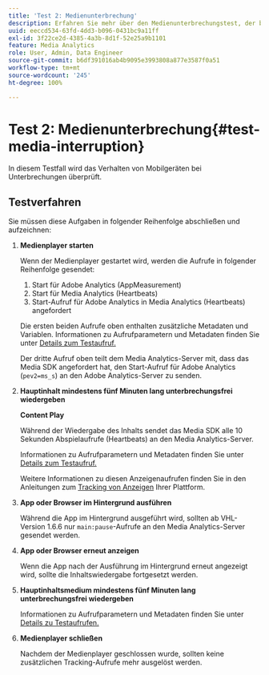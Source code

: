 ```yaml
---
title: 'Test 2: Medienunterbrechung'
description: Erfahren Sie mehr über den Medienunterbrechungstest, der bei der Validierung verwendet wird.
uuid: eeccd534-63fd-4dd3-b096-0431bc9a11ff
exl-id: 3f22ce2d-4385-4a3b-8d1f-52e25a9b1101
feature: Media Analytics
role: User, Admin, Data Engineer
source-git-commit: b6df391016ab4b9095e3993808a877e3587f0a51
workflow-type: tm+mt
source-wordcount: '245'
ht-degree: 100%

---
```


# Test 2: Medienunterbrechung{#test-media-interruption}

In diesem Testfall wird das Verhalten von Mobilgeräten bei Unterbrechungen überprüft.

## Testverfahren

Sie müssen diese Aufgaben in folgender Reihenfolge abschließen und aufzeichnen:

1. **Medienplayer starten**

   Wenn der Medienplayer gestartet wird, werden die Aufrufe in folgender Reihenfolge gesendet:

   1. Start für Adobe Analytics (AppMeasurement)
   1. Start für Media Analytics (Heartbeats)
   1. Start-Aufruf für Adobe Analytics in Media Analytics (Heartbeats) angefordert

   Die ersten beiden Aufrufe oben enthalten zusätzliche Metadaten und Variablen. Informationen zu Aufrufparametern und Metadaten finden Sie unter [Details zum Testaufruf.](/help/sdk-implement/validation/test-call-details.md#start-the-media-player)

   Der dritte Aufruf oben teilt dem Media Analytics-Server mit, dass das Media SDK angefordert hat, den Start-Aufruf für Adobe Analytics (`pev2=ms_s`) an den Adobe Analytics-Server zu senden.

1. **Hauptinhalt mindestens fünf Minuten lang unterbrechungsfrei wiedergeben**

   **Content Play**

   Während der Wiedergabe des Inhalts sendet das Media SDK alle 10 Sekunden Abspielaufrufe (Heartbeats) an den Media Analytics-Server.

   Informationen zu Aufrufparametern und Metadaten finden Sie unter [Details zum Testaufruf.](/help/sdk-implement/validation/test-call-details.md#play-main-content)

   Weitere Informationen zu diesen Anzeigenaufrufen finden Sie in den Anleitungen zum [Tracking von Anzeigen](/help/sdk-implement/track-ads/track-ads-overview.md) Ihrer Plattform.

1. **App oder Browser im Hintergrund ausführen**

   Während die App im Hintergrund ausgeführt wird, sollten ab VHL-Version 1.6.6 nur `main:pause`-Aufrufe an den Media Analytics-Server gesendet werden.

1. **App oder Browser erneut anzeigen**

   Wenn die App nach der Ausführung im Hintergrund erneut angezeigt wird, sollte die Inhaltswiedergabe fortgesetzt werden.

1. **Hauptinhaltsmedium mindestens fünf Minuten lang unterbrechungsfrei wiedergeben**

   Informationen zu Aufrufparametern und Metadaten finden Sie unter [Details zu Testaufrufen.](/help/sdk-implement/validation/test-call-details.md#play-main-content)

1. **Medienplayer schließen**

   Nachdem der Medienplayer geschlossen wurde, sollten keine zusätzlichen Tracking-Aufrufe mehr ausgelöst werden.

